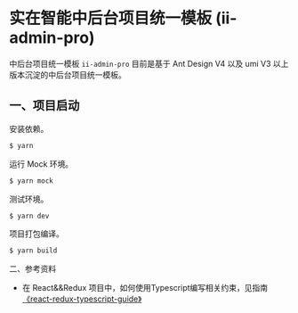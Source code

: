 # 实在智能中后台项目统一模板 (ii-admin-pro)

中后台项目统一模板 `ii-admin-pro` 目前是基于 Ant Design V4 以及 umi V3 以上版本沉淀的中后台项目统一模板。

## 一、项目启动 

安装依赖。

```bash
$ yarn
```

运行 Mock 环境。

```bash
$ yarn mock 
```

测试环境。

```bash
$ yarn dev
```

项目打包编译。

```bash
$ yarn build
```

二、参考资料

+ 在 React&&Redux 项目中，如何使用Typescript编写相关约束，见指南[《react-redux-typescript-guide》](https://github.com/piotrwitek/react-redux-typescript-guide/blob/master/README.md)
